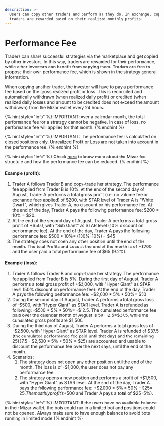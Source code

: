 ```yaml
---
description: >-
  Users can copy other traders and perform as they do. In exchange, copied
  traders are rewarded based on their realized monthly profits.
---
```


# Performance Fee

Traders can share successful strategies via the marketplace and get copied by other investors. In this way, traders are rewarded for their performance, while other investors can benefit from copying them. Traders are free to propose their own performance fee, which is shown in the strategy general information.

When copying another trader, the investor will have to pay a performance fee based on the gross realized profit or loss. This is reconciled and automatically withdrawn (when realized daily profit) or credited (when realized daily losses and amount to be credited does not exceed the amount withdrawn) from the Mizar wallet every 24 hours.

{% hint style="info" %}
IMPORTANT: over a calendar month, the total performance fee for a strategy cannot be negative. In case of loss, no performance fee will applied for that month.
{% endhint %}

{% hint style="info" %}
IMPORTANT: The performance fee is calculated on closed positions only. Unrealized Profit or Loss are not taken into account in the performance fee.&#x20;
{% endhint %}

{% hint style="info" %}
Check [here](../star-program-fees-reduction.md) to know more about the Mizar fee structure and how the performance fee can be reduced.
{% endhint %}

#### Example (profit):

1. Trader A follows Trader B and copy-trade her strategy. The performance fee applied from Trader B is 10%. At the end of the second day of August, Trader A performs a total gross profit (i.e. no volume fee or exchange fees applied) of $200, with STAR level of Trader A is "White Dwarf", which gives Trader A, no discount on his performance fee. At the end of the day, Trader A pays the following performance fee: $200 \* 10% = $20.
2. At the end of the second day of August, Trader A performs a total gross profit of +$500, with "Sub Giant" as STAR level (10% discount on performance fee). At the end of the day, Trader A pays the following performance fee: $500 \* 10%\* (100%-10%) = $45
3. The strategy does not open any other position until the end of the month. The total Profits and Loss at the end of the month is of +$700 and the user paid a total performance fee of $65 (9.2%).

#### Example (loss):

1. Trader A follows Trader B and copy-trade her strategy. The performance fee applied from Trader B is 5%. During the first day of August, Trader A performs a total gross profit of +$2,000, with "Hyper Giant" as STAR level (50% discount on performance fee). At the end of the day, Trader A pays the following performance fee: +$2,000 \* 5% \* 50%= $50
2. During the second day of August, Trader A performs a total gross loss of -$500, with "Hyper Giant" as STAR level. Trader A is refunded as following: -$500 \* 5% \* 50%= -$12.5. The cumulated performance fee paid over the calendar month of August is $50-$12.5=$37.5, while the cumulated gross profits are $1,500.
3. During the third day of August, Trader A performs a total gross loss of -$2,500, with "Hyper Giant" as STAR level. Trader A is refunded of $37.5 (the cumulated performance fee paid until that day) and the remaining $25 ($37.5 - $2,500 \* 5% \* 50% = $25) are accounted and usable to discount the performance fee over the next days, until the end of the month.&#x20;
4. Scenarios:
   1. The strategy does not open any other position until the end of the month. The loss is of -$1,000, the user does not pay any performance fee.
   2. The strategy opens a new position and performs a profit of +$1,500, with "Hyper Giant" as STAR level. At the end of the day, Trader A pays the following performance fee: +$2,000 \* 5% \* 50% - $25= $25. The monthly profit is +$500 and Trader A pays a total of $25 (5%).

{% hint style="info" %}
IMPORTANT: If the users have no available balance in their Mizar wallet, the bots could run in a limited bot and positions could not be opened. Always make sure to have enough balance to avoid bots running in limited mode
{% endhint %}
